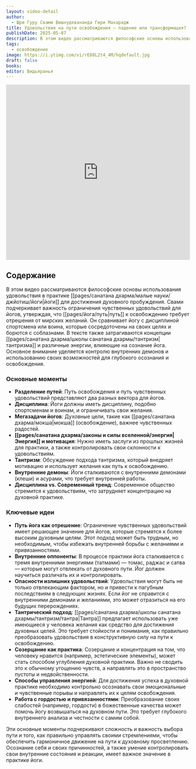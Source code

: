 ```yaml
---
layout: video-detail
author:
  - Шри Гуру Свами Вишнудевананда Гири Махарадж
title: Удовольствия на пути освобождения — падение или трансформация?
publishDate: 2025-05-07
description: В этом видео рассматриваются философские основы использования удовольствия в практике йоги для достижения духовного пробуждения. Свами подчеркивает важность ограничения чувственных удовольствий для йогов, утверждая, что путь к освобождению требует отрешения от мирских желаний.
tags:
  - освобождение
image: https://i.ytimg.com/vi/rE88L2t4_4M/hqdefault.jpg
draft: false
books: 
editor: Видьяранья
---
```


<iframe width="100%" height="480px" src="https://www.youtube.com/embed/rE88L2t4_4M" title="YouTube video player" frameborder="0" allow="accelerometer; autoplay; clipboard-write; encrypted-media; gyroscope; picture-in-picture; web-share" referrerpolicy="strict-origin-when-cross-origin" allowfullscreen></iframe>

## Содержание

В этом видео рассматриваются философские основы использования удовольствия в практике [[pages/санатана дхарма/малые науки/джйотиш/йоги|йоги]] для достижения духовного пробуждения. Свами подчеркивает важность ограничения чувственных удовольствий для йогов, утверждая, что [[pages/йога/путь|путь]] к освобождению требует отрешения от мирских желаний. Он сравнивает йогу с дисциплиной спортсмена или воина, которые сосредоточены на своих целях и борются с соблазнами. В тексте также затрагиваются концепции [[pages/санатана дхарма/школы санатана дхармы/тантризм|тантризмa]] и различные энергии, влияющие на сознание йога. Основное внимание уделяется контролю внутренних демонов и использованию своих возможностей для глубокого осознания и освобождения.

### Основные моменты
- **Разделение путей**: Путь освобождения и путь чувственных удовольствий представляют два разных вектора для йогов.
- **Дисциплина**: Йоги должны иметь дисциплину, подобно спортсменам и воинам, и ограничивать свои желания.
- **Мегазадачи йогов**: Духовные цели, такие как [[pages/санатана дхарма/мокша|мокша]] (освобождение), важнее чувственных радостей.
- **[[pages/санатана дхарма/законы и силы вселенной/энергия|Энергия]] и мотивация**: Нужно иметь заслуги из прошлых жизней для практики, а также контролировать свои склонности к удовольствиям.
- **Тантризм**: Обсуждение подхода тантризма, который внедряет мотивацию и использует желания как путь к освобождению.
- **Внутренние демоны**: Йоги сталкиваются с внутренними демонами (клеши) и асурами, что требует внутренней работы.
- **Дисциплина vs. Современный тренд**: Современное общество стремится к удовольствиям, что затрудняет концентрацию на духовной практике.

### Ключевые идеи
- **Путь йога как отрешение**: Ограничение чувственных удовольствий имеет решающее значение для йогов, которые стремятся к более высоким духовным целям. Этот подход может быть трудным, но необходимым, чтобы избежать внутренней борьбы с желаниями и привязанностями.
- **Внутренние оппоненты**: В процессе практики йога сталкивается с тремя внутренними энергиями (татмами) — томас, раджас и сатва — которые могут отвлекать от духовного пути. Йог должен научиться различать их и контролировать.
- **Опасности излишних удовольствий**: Удовольствия могут быть не только отвлекающим фактором, но и привести к пагубным последствиям в следующих жизнях. Если йог не справится с внутренними демонами и желаниями, это может отразиться на его будущих перерождениях.
- **Тантрический подход**: [[pages/санатана дхарма/школы санатана дхармы/тантризм/тантра|Тантра]] предлагает использовать уже имеющиеся у человека желания как средство для достижения духовных целей. Это требует стойкости и понимания, как правильно преобразовать удовольствия в конструктивную силу на пути к освобождению.
- **Созерцание как практика**: Созерцание и концентрация на том, что человеку нравится (например, эстетические элементы), может стать способом углубления духовной практики. Важно не сводить это к обычному угощению чувств, а направлять это в пространство пустоты и недвойственности.
- **Способы управления энергией**: Для достижения успеха в духовной практике необходимо контрольно осознавать свои эмоциональные и чувственные порывы и направлять их к целям освобождения.
- **Работа с гордостью и привязанностями**: Преобразование своих слабостей (например, гордости) в божественные качества может помочь йогу возвышаться на духовном пути. Это требует глубокого внутреннего анализа и честности с самим собой.

Эти основные моменты подчеркивают сложность и важность выбора пути и того, как правильно управлять своими стремлениями, чтобы обеспечить гармоничное движение на пути к духовному просветлению. Осознание себя и своих причинностей, а также умение контролировать свои внутренние состояния и реакции, имеет важное значение в практике йоги.